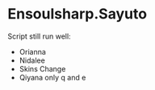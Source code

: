 # Ensoulsharp.Sayuto
Script still run well:
- Orianna
- Nidalee
- Skins Change
- Qiyana only q and e
